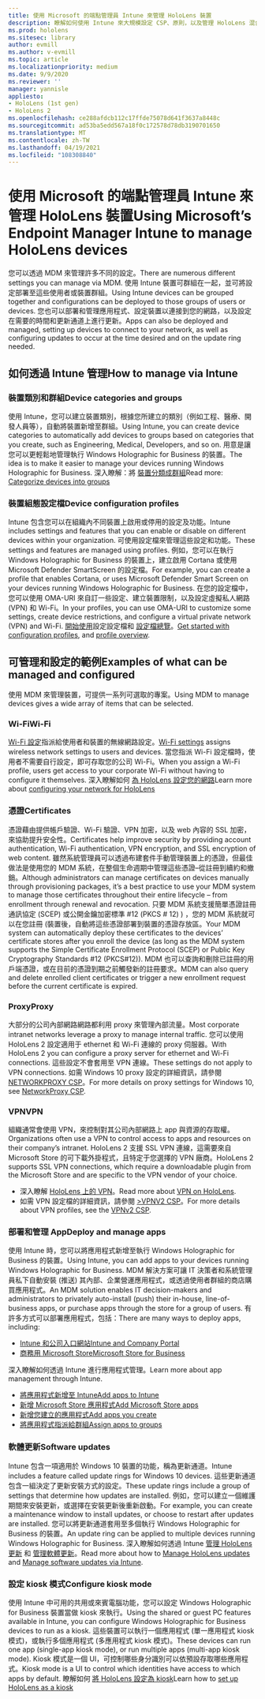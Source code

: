 ```yaml
---
title: 使用 Microsoft 的端點管理員 Intune 來管理 HoloLens 裝置
description: 瞭解如何使用 Intune 來大規模設定 CSP、原則，以及管理 HoloLens 混合現實裝置。
ms.prod: hololens
ms.sitesec: library
author: evmill
ms.author: v-evmill
ms.topic: article
ms.localizationpriority: medium
ms.date: 9/9/2020
ms.reviewer: ''
manager: yannisle
appliesto:
- HoloLens (1st gen)
- HoloLens 2
ms.openlocfilehash: ce288afdcb112c17ffde75078d641f3637a8448c
ms.sourcegitcommit: ad53ba5edd567a18f0c172578d78db3190701650
ms.translationtype: MT
ms.contentlocale: zh-TW
ms.lasthandoff: 04/19/2021
ms.locfileid: "108308840"
---
```

# <a name="using-microsofts-endpoint-manager-intune-to-manage-hololens-devices"></a><span data-ttu-id="c8c45-103">使用 Microsoft 的端點管理員 Intune 來管理 HoloLens 裝置</span><span class="sxs-lookup"><span data-stu-id="c8c45-103">Using Microsoft’s Endpoint Manager Intune to manage HoloLens devices</span></span>

<span data-ttu-id="c8c45-104">您可以透過 MDM 來管理許多不同的設定。</span><span class="sxs-lookup"><span data-stu-id="c8c45-104">There are numerous different settings you can manage via MDM.</span></span> <span data-ttu-id="c8c45-105">使用 Intune 裝置可群組在一起，並可將設定部署至這些使用者或裝置群組。</span><span class="sxs-lookup"><span data-stu-id="c8c45-105">Using Intune devices can be grouped together and configurations can be deployed to those groups of users or devices.</span></span> <span data-ttu-id="c8c45-106">您也可以部署和管理應用程式、設定裝置以連接到您的網路，以及設定在需要的時間和更新通道上進行更新。</span><span class="sxs-lookup"><span data-stu-id="c8c45-106">Apps can also be deployed and managed, setting up devices to connect to your network, as well as configuring updates to occur at the time desired and on the update ring needed.</span></span> 

## <a name="how-to-manage-via-intune"></a><span data-ttu-id="c8c45-107">如何透過 Intune 管理</span><span class="sxs-lookup"><span data-stu-id="c8c45-107">How to manage via Intune</span></span>

### <a name="device-categories-and-groups"></a><span data-ttu-id="c8c45-108">裝置類別和群組</span><span class="sxs-lookup"><span data-stu-id="c8c45-108">Device categories and groups</span></span>
<span data-ttu-id="c8c45-109">使用 Intune，您可以建立裝置類別，根據您所建立的類別（例如工程、醫療、開發人員等），自動將裝置新增至群組。</span><span class="sxs-lookup"><span data-stu-id="c8c45-109">Using Intune, you can create device categories to automatically add devices to groups based on categories that you create, such as Engineering, Medical, Developers, and so on.</span></span> <span data-ttu-id="c8c45-110">用意是讓您可以更輕鬆地管理執行 Windows Holographic for Business 的裝置。</span><span class="sxs-lookup"><span data-stu-id="c8c45-110">The idea is to make it easier to manage your devices running Windows Holographic for Business.</span></span>
<span data-ttu-id="c8c45-111">深入瞭解：將 [裝置分類成群組](https://docs.microsoft.com/mem/intune/enrollment/device-group-mapping)</span><span class="sxs-lookup"><span data-stu-id="c8c45-111">Read more: [Categorize devices into groups](https://docs.microsoft.com/mem/intune/enrollment/device-group-mapping)</span></span>

### <a name="device-configuration-profiles"></a><span data-ttu-id="c8c45-112">裝置組態設定檔</span><span class="sxs-lookup"><span data-stu-id="c8c45-112">Device configuration profiles</span></span>
<span data-ttu-id="c8c45-113">Intune 包含您可以在組織內不同裝置上啟用或停用的設定及功能。</span><span class="sxs-lookup"><span data-stu-id="c8c45-113">Intune includes settings and features that you can enable or disable on different devices within your organization.</span></span> <span data-ttu-id="c8c45-114">可使用設定檔來管理這些設定和功能。</span><span class="sxs-lookup"><span data-stu-id="c8c45-114">These settings and features are managed using profiles.</span></span> <span data-ttu-id="c8c45-115">例如，您可以在執行 Windows Holographic for Business 的裝置上，建立啟用 Cortana 或使用 Microsoft Defender SmartScreen 的設定檔。</span><span class="sxs-lookup"><span data-stu-id="c8c45-115">For example, you can create a profile that enables Cortana, or uses Microsoft Defender Smart Screen on your devices running Windows Holographic for Business.</span></span>
<span data-ttu-id="c8c45-116">在您的設定檔中，您可以使用 OMA-URI 來自訂一些設定、建立裝置限制，以及設定虛擬私人網路 (VPN) 和 Wi-Fi。</span><span class="sxs-lookup"><span data-stu-id="c8c45-116">In your profiles, you can use OMA-URI to customize some settings, create device restrictions, and configure a virtual private network (VPN) and Wi-Fi.</span></span>
<span data-ttu-id="c8c45-117">[開始使用](https://docs.microsoft.com/mem/intune/configuration/device-profiles)設定設定檔和 [設定檔總覽](https://docs.microsoft.com/mem/intune/configuration/device-profile-create)。</span><span class="sxs-lookup"><span data-stu-id="c8c45-117">[Get started with configuration profiles](https://docs.microsoft.com/mem/intune/configuration/device-profiles), and [profile overview](https://docs.microsoft.com/mem/intune/configuration/device-profile-create).</span></span>

## <a name="examples-of-what-can-be-managed-and-configured"></a><span data-ttu-id="c8c45-118">可管理和設定的範例</span><span class="sxs-lookup"><span data-stu-id="c8c45-118">Examples of what can be managed and configured</span></span>

<span data-ttu-id="c8c45-119">使用 MDM 來管理裝置，可提供一系列可選取的專案。</span><span class="sxs-lookup"><span data-stu-id="c8c45-119">Using MDM to manage devices gives a wide array of items that can be selected.</span></span> 

### <a name="wi-fi"></a><span data-ttu-id="c8c45-120">Wi-Fi</span><span class="sxs-lookup"><span data-stu-id="c8c45-120">Wi-Fi</span></span>
<span data-ttu-id="c8c45-121">[Wi-Fi 設定](https://docs.microsoft.com/mem/intune/configuration/wi-fi-settings-configure)指派給使用者和裝置的無線網路設定。</span><span class="sxs-lookup"><span data-stu-id="c8c45-121">[Wi-Fi settings](https://docs.microsoft.com/mem/intune/configuration/wi-fi-settings-configure) assigns wireless network settings to users and devices.</span></span> <span data-ttu-id="c8c45-122">當您指派 Wi-Fi 設定檔時，使用者不需要自行設定，即可存取您的公司 Wi-Fi。</span><span class="sxs-lookup"><span data-stu-id="c8c45-122">When you assign a Wi-Fi profile, users get access to your corporate Wi-Fi without having to configure it themselves.</span></span>
<span data-ttu-id="c8c45-123">深入瞭解如何 [為 HoloLens 設定您的網路](hololens-commercial-infrastructure.md)</span><span class="sxs-lookup"><span data-stu-id="c8c45-123">Learn more about [configuring your network for HoloLens](hololens-commercial-infrastructure.md)</span></span>

### <a name="certificates"></a><span data-ttu-id="c8c45-124">憑證</span><span class="sxs-lookup"><span data-stu-id="c8c45-124">Certificates</span></span>
<span data-ttu-id="c8c45-125">憑證藉由提供帳戶驗證、Wi-Fi 驗證、VPN 加密，以及 web 內容的 SSL 加密，來協助提升安全性。</span><span class="sxs-lookup"><span data-stu-id="c8c45-125">Certificates help improve security by providing account authentication, Wi-Fi authentication, VPN encryption, and SSL encryption of web content.</span></span> <span data-ttu-id="c8c45-126">雖然系統管理員可以透過布建套件手動管理裝置上的憑證，但最佳做法是使用您的 MDM 系統，在整個生命週期中管理這些憑證–從註冊到續約和撤銷。</span><span class="sxs-lookup"><span data-stu-id="c8c45-126">Although administrators can manage certificates on devices manually through provisioning packages, it’s a best practice to use your MDM system to manage those certificates throughout their entire lifecycle – from enrollment through renewal and revocation.</span></span> <span data-ttu-id="c8c45-127">只要 MDM 系統支援簡單憑證註冊通訊協定 (SCEP) 或公開金鑰加密標準 #12 (PKCS # 12) ) ，您的 MDM 系統就可以在您註冊 (裝置後，自動將這些憑證部署到裝置的憑證存放區。</span><span class="sxs-lookup"><span data-stu-id="c8c45-127">Your MDM system can automatically deploy these certificates to the devices’ certificate stores after you enroll the device (as long as the MDM system supports the Simple Certificate Enrollment Protocol (SCEP) or Public Key Cryptography Standards #12 (PKCS#12)).</span></span> <span data-ttu-id="c8c45-128">MDM 也可以查詢和刪除已註冊的用戶端憑證，或在目前的憑證到期之前觸發新的註冊要求。</span><span class="sxs-lookup"><span data-stu-id="c8c45-128">MDM can also query and delete enrolled client certificates or trigger a new enrollment request before the current certificate is expired.</span></span> 

### <a name="proxy"></a><span data-ttu-id="c8c45-129">Proxy</span><span class="sxs-lookup"><span data-stu-id="c8c45-129">Proxy</span></span>
<span data-ttu-id="c8c45-130">大部分的公司內部網路網路都利用 proxy 來管理內部流量。</span><span class="sxs-lookup"><span data-stu-id="c8c45-130">Most corporate intranet networks leverage a proxy to manage internal traffic.</span></span> <span data-ttu-id="c8c45-131">您可以使用 HoloLens 2 設定適用于 ethernet 和 Wi-Fi 連線的 proxy 伺服器。</span><span class="sxs-lookup"><span data-stu-id="c8c45-131">With HoloLens 2 you can configure a proxy server for ethernet and Wi-Fi connections.</span></span> <span data-ttu-id="c8c45-132">這些設定不會套用至 VPN 連線。</span><span class="sxs-lookup"><span data-stu-id="c8c45-132">These settings do not apply to VPN connections.</span></span> <span data-ttu-id="c8c45-133">如需 Windows 10 proxy 設定的詳細資訊，請參閱 [NETWORKPROXY CSP](https://docs.microsoft.com/windows/client-management/mdm/networkproxy-csp)。</span><span class="sxs-lookup"><span data-stu-id="c8c45-133">For more details on proxy settings for Windows 10, see [NetworkProxy CSP](https://docs.microsoft.com/windows/client-management/mdm/networkproxy-csp).</span></span>

### <a name="vpn"></a><span data-ttu-id="c8c45-134">VPN</span><span class="sxs-lookup"><span data-stu-id="c8c45-134">VPN</span></span>
<span data-ttu-id="c8c45-135">組織通常會使用 VPN，來控制對其公司內部網路上 app 與資源的存取權。</span><span class="sxs-lookup"><span data-stu-id="c8c45-135">Organizations often use a VPN to control access to apps and resources on their company’s intranet.</span></span> <span data-ttu-id="c8c45-136">HoloLens 2 支援 SSL VPN 連線，這需要來自 Microsoft Store 的可下載外掛程式，且特定于您選擇的 VPN 廠商。</span><span class="sxs-lookup"><span data-stu-id="c8c45-136">HoloLens 2 supports SSL VPN connections, which require a downloadable plugin from the Microsoft Store and are specific to the VPN vendor of your choice.</span></span> 
- <span data-ttu-id="c8c45-137">深入瞭解 [HoloLens 上的 VPN](hololens-network.md#vpn)。</span><span class="sxs-lookup"><span data-stu-id="c8c45-137">Read more about [VPN on HoloLens](hololens-network.md#vpn).</span></span>
- <span data-ttu-id="c8c45-138">如需 VPN 設定檔的詳細資訊，請參閱 [>VPNV2 CSP](https://docs.microsoft.com/windows/client-management/mdm/vpnv2-csp)。</span><span class="sxs-lookup"><span data-stu-id="c8c45-138">For more details about VPN profiles, see the [VPNv2 CSP](https://docs.microsoft.com/windows/client-management/mdm/vpnv2-csp).</span></span>

### <a name="deploy-and-manage-apps"></a><span data-ttu-id="c8c45-139">部署和管理 App</span><span class="sxs-lookup"><span data-stu-id="c8c45-139">Deploy and manage apps</span></span>
<span data-ttu-id="c8c45-140">使用 Intune 時，您可以將應用程式新增至執行 Windows Holographic for Business 的裝置。</span><span class="sxs-lookup"><span data-stu-id="c8c45-140">Using Intune, you can add apps to your devices running Windows Holographic for Business.</span></span> <span data-ttu-id="c8c45-141">MDM 解決方案可讓 IT 決策者和系統管理員私下自動安裝 (推送) 其內部、企業營運應用程式，或透過使用者群組的商店購買應用程式。</span><span class="sxs-lookup"><span data-stu-id="c8c45-141">An MDM solution enables IT decision-makers and administrators to privately auto-install (push) their in-house, line-of-business apps, or purchase apps through the store for a group of users.</span></span> <span data-ttu-id="c8c45-142">有許多方式可以部署應用程式，包括：</span><span class="sxs-lookup"><span data-stu-id="c8c45-142">There are many ways to deploy apps, including:</span></span>
-   [<span data-ttu-id="c8c45-143">Intune 和公司入口網站</span><span class="sxs-lookup"><span data-stu-id="c8c45-143">Intune and Company Portal</span></span>]( app-deploy-intune.md)
-   [<span data-ttu-id="c8c45-144">商務用 Microsoft Store</span><span class="sxs-lookup"><span data-stu-id="c8c45-144">Microsoft Store for Business</span></span>]( app-deploy-store-business.md)

<span data-ttu-id="c8c45-145">深入瞭解如何透過 Intune 進行應用程式管理。</span><span class="sxs-lookup"><span data-stu-id="c8c45-145">Learn more about app management through Intune.</span></span>
-   [<span data-ttu-id="c8c45-146">將應用程式新增至 Intune</span><span class="sxs-lookup"><span data-stu-id="c8c45-146">Add apps to Intune</span></span>](https://docs.microsoft.com/mem/intune/apps/apps-add)
-   [<span data-ttu-id="c8c45-147">新增 Microsoft Store 應用程式</span><span class="sxs-lookup"><span data-stu-id="c8c45-147">Add Microsoft Store apps</span></span>](https://docs.microsoft.com/mem/intune/apps/store-apps-windows)
-   [<span data-ttu-id="c8c45-148">新增您建立的應用程式</span><span class="sxs-lookup"><span data-stu-id="c8c45-148">Add apps you create</span></span>](https://docs.microsoft.com/mem/intune/apps/lob-apps-windows)
- [<span data-ttu-id="c8c45-149">將應用程式指派給群組</span><span class="sxs-lookup"><span data-stu-id="c8c45-149">Assign apps to groups</span></span>](https://docs.microsoft.com/mem/intune/apps/apps-deploy)

### <a name="software-updates"></a><span data-ttu-id="c8c45-150">軟體更新</span><span class="sxs-lookup"><span data-stu-id="c8c45-150">Software updates</span></span>
<span data-ttu-id="c8c45-151">Intune 包含一項適用於 Windows 10 裝置的功能，稱為更新通道。</span><span class="sxs-lookup"><span data-stu-id="c8c45-151">Intune includes a feature called update rings for Windows 10 devices.</span></span> <span data-ttu-id="c8c45-152">這些更新通道包含一組決定了更新安裝方式的設定。</span><span class="sxs-lookup"><span data-stu-id="c8c45-152">These update rings include a group of settings that determine how updates are installed.</span></span> <span data-ttu-id="c8c45-153">例如，您可以建立一個維護期間來安裝更新，或選擇在安裝更新後重新啟動。</span><span class="sxs-lookup"><span data-stu-id="c8c45-153">For example, you can create a maintenance window to install updates, or choose to restart after updates are installed.</span></span> <span data-ttu-id="c8c45-154">您可以將更新通道套用至多個執行 Windows Holographic for Business 的裝置。</span><span class="sxs-lookup"><span data-stu-id="c8c45-154">An update ring can be applied to multiple devices running Windows Holographic for Business.</span></span>
<span data-ttu-id="c8c45-155">深入瞭解如何透過 Intune [管理 HoloLens 更新](hololens-updates.md) 和 [管理軟體更新](https://docs.microsoft.com/mem/intune/protect/windows-update-for-business-configure)。</span><span class="sxs-lookup"><span data-stu-id="c8c45-155">Read more about how to [Manage HoloLens updates](hololens-updates.md) and [Manage software updates via Intune](https://docs.microsoft.com/mem/intune/protect/windows-update-for-business-configure).</span></span>

### <a name="configure-kiosk-mode"></a><span data-ttu-id="c8c45-156">設定 kiosk 模式</span><span class="sxs-lookup"><span data-stu-id="c8c45-156">Configure kiosk mode</span></span>
<span data-ttu-id="c8c45-157">使用 Intune 中可用的共用或來賓電腦功能，您可以設定 Windows Holographic for Business 裝置當做 kiosk 來執行。</span><span class="sxs-lookup"><span data-stu-id="c8c45-157">Using the shared or guest PC features available in Intune, you can configure Windows Holographic for Business devices to run as a kiosk.</span></span> <span data-ttu-id="c8c45-158">這些裝置可以執行一個應用程式 (單一應用程式 kiosk 模式)，或執行多個應用程式 (多應用程式 kiosk 模式)。</span><span class="sxs-lookup"><span data-stu-id="c8c45-158">These devices can run one app (single-app kiosk mode), or run multiple apps (multi-app kiosk mode).</span></span> <span data-ttu-id="c8c45-159">Kiosk 模式是一個 UI，可控制哪些身分識別可以依預設存取哪些應用程式。</span><span class="sxs-lookup"><span data-stu-id="c8c45-159">Kiosk mode is a UI to control which identities have access to which apps by default.</span></span>
<span data-ttu-id="c8c45-160">瞭解如何 [將 HoloLens 設定為 kiosk]( hololens-kiosk.md)</span><span class="sxs-lookup"><span data-stu-id="c8c45-160">Learn how to [set up HoloLens as a kiosk]( hololens-kiosk.md)</span></span>

